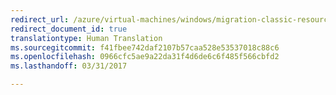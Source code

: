 ```yaml
---
redirect_url: /azure/virtual-machines/windows/migration-classic-resource-manager-ps
redirect_document_id: true
translationtype: Human Translation
ms.sourcegitcommit: f41fbee742daf2107b57caa528e53537018c88c6
ms.openlocfilehash: 0966cfc5ae9a22da31f4d6de6c6f485f566cbfd2
ms.lasthandoff: 03/31/2017

---
```



